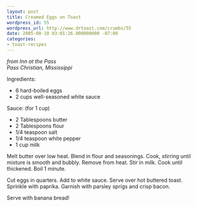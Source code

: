 ```yaml
---
layout: post
title: Creamed Eggs on Toast
wordpress_id: 55
wordpress_url: http://www.drtoast.com/crumbs/55
date: 2005-08-10 03:01:26.000000000 -07:00
categories:
- toast-recipes
---
```

*from Inn at the Pass*<br>
*Pass Christian, Mississippi*

Ingredients:

* 6 hard-boiled eggs
* 2 cups well-seasoned white sauce

Sauce: (for 1 cup)

* 2 Tablespoons butter
* 2 Tablespoons flour
* 1/4 teaspoon salt
* 1/4 teaspoon white pepper
* 1 cup milk 

Melt butter over low heat. Blend in flour and seasonings. Cook, stirring until mixture is smooth and bubbly. Remove from heat. Stir in milk. Cook until thickened. Boil 1 minute.

Cut eggs in quarters. Add to white sauce. Serve over hot buttered toast. Sprinkle with paprika. Garnish with parsley sprigs and crisp bacon.

Serve with banana bread!
